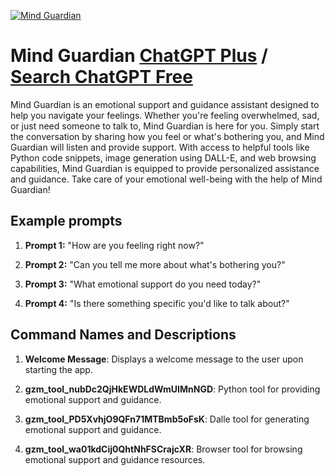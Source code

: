 
[![Mind Guardian](https://files.oaiusercontent.com/file-GpZyBJJcPIWsqPUTMuHVcCoI?se=2123-10-17T20%3A50%3A36Z&sp=r&sv=2021-08-06&sr=b&rscc=max-age%3D31536000%2C%20immutable&rscd=attachment%3B%20filename%3D8f12ec91-8d3c-430a-8c97-ade066f2797f.png&sig=s93EayzWivE0p%2B/jM5GhhPnk/M1wfQw9f3kBnW8Gi9k%3D)](https://chat.openai.com/g/g-JwWmVQAlA-mind-guardian)

# Mind Guardian [ChatGPT Plus](https://chat.openai.com/g/g-JwWmVQAlA-mind-guardian) / [Search ChatGPT Free](https://gptcall.net/index.html#/?search=Mind%20Guardian)

Mind Guardian is an emotional support and guidance assistant designed to help you navigate your feelings. Whether you're feeling overwhelmed, sad, or just need someone to talk to, Mind Guardian is here for you. Simply start the conversation by sharing how you feel or what's bothering you, and Mind Guardian will listen and provide support. With access to helpful tools like Python code snippets, image generation using DALL-E, and web browsing capabilities, Mind Guardian is equipped to provide personalized assistance and guidance. Take care of your emotional well-being with the help of Mind Guardian!

## Example prompts

1. **Prompt 1:** "How are you feeling right now?"

2. **Prompt 2:** "Can you tell me more about what's bothering you?"

3. **Prompt 3:** "What emotional support do you need today?"

4. **Prompt 4:** "Is there something specific you'd like to talk about?"
  
## Command Names and Descriptions

1. **Welcome Message**: Displays a welcome message to the user upon starting the app.

2. **gzm_tool_nubDc2QjHkEWDLdWmUIMnNGD**: Python tool for providing emotional support and guidance.

3. **gzm_tool_PD5XvhjO9QFn71MTBmb5oFsK**: Dalle tool for generating emotional support and guidance.

4. **gzm_tool_wa01kdCij0QhtNhFSCrajcXR**: Browser tool for browsing emotional support and guidance resources.


